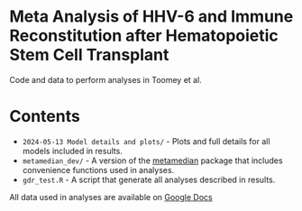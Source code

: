 # Meta Analysis of HHV-6 and Immune Reconstitution after Hematopoietic Stem Cell Transplant

Code and data to perform analyses in Toomey et al.

# Contents

- `2024-05-13 Model details and plots/` - Plots and full details for all models included in results.
- `metamedian_dev/` - A version of the [metamedian](https://github.com/cran/metamedian) package that includes convenience functions used in analyses.
- `gdr_test.R` - A script that generate all analyses described in results.

All data used in analyses are available on [Google Docs](https://docs.google.com/spreadsheets/d/1qLUi0n5yuLv9DyjAVRSfr2NmtdO2N6wvFutUYKfYnZ0/edit#gid=34534207)
